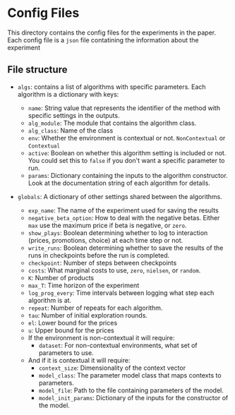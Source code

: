 # Config Files

This directory contains the config files for the experiments in the paper. Each config file is a `json` file contatining the information about the experiment 

## File structure

- `algs`: contains a list of algorithms with specific parameters. Each algorithm is a dictionary with keys:
    - `name`: String value that represents the identifier of the method with specific settings in the outputs.
    - `alg_module`: The module that contains the algorithm class.
    - `alg_class`: Name of the class
    - `env`: Whether the environment is contextual or not. `NonContextual` or `Contextual`
    - `active`: Boolean on whether this algorithm setting is included or not. You could set this to `false` if you don't want a specific parameter to run.
    - `params`: Dictionary containing the inputs to the algorithm constructor. Look at the documentation string of each algorithm for details.

- `globals`: A dictionary of other settings shared between the algorithms.
    - `exp_name`: The name of the experiment used for saving the results
    - `negative_beta_option`: How to deal with the negative betas. Either `max` use the maximum price if beta is negative, or `zero`.
    - `show_plays`: Boolean determining whether to log to interaction (prices, promotions, choice) at each time step or not.
    - `write_runs`: Boolean determining whether to save the results of the runs in checkpoints before the run is completed.
    - `checkpoint`: Number of steps between checkpoints
    - `costs`: What marginal costs to use, `zero`, `nielsen`, or `random`.
    - `K`: Number of products
    - `max_T`: Time horizon of the experiment
    - `log_prog_every`: Time intervals between logging what step each algorithm is at.
    - `repeat`: Number of repeats for each algorithm.
    - `tau`: Number of initial exploration rounds.
    - `el`: Lower bound for the prices
    - `u`: Upper bound for the prices
    - If the environment is non-contextual it will require:
        - `dataset`: For non-contextual environments, what set of parameters to use.
    - And if it is contextual it will require:
        - `context_size`: Dimensionality of the context vector
        - `model_class`: The parameter model class that maps contexts to parameters.
        - `model_file`: Path to the file containing parameters of the model.
        - `model_init_params`: Dictionary of the inputs for the constructor of the model.